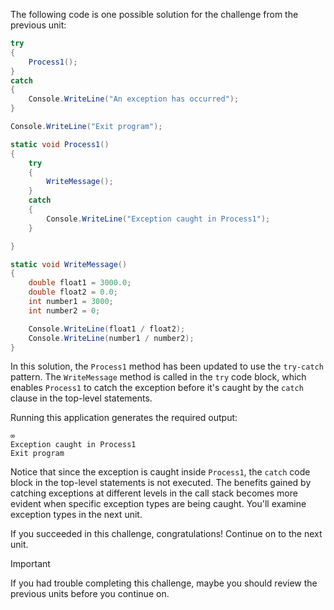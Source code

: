 The following code is one possible solution for the challenge from the previous unit:

```csharp
try
{
    Process1();
}
catch
{
    Console.WriteLine("An exception has occurred");
}

Console.WriteLine("Exit program");

static void Process1()
{
    try
    {
        WriteMessage();
    }
    catch
    {
        Console.WriteLine("Exception caught in Process1");
    }

}

static void WriteMessage()
{
    double float1 = 3000.0;
    double float2 = 0.0;
    int number1 = 3000;
    int number2 = 0;

    Console.WriteLine(float1 / float2);
    Console.WriteLine(number1 / number2);
}
```

In this solution, the `Process1` method has been updated to use the `try-catch` pattern. The `WriteMessage` method is called in the `try` code block, which enables `Process1` to catch the exception before it's caught by the `catch` clause in the top-level statements.

Running this application generates the required output:

```output
∞
Exception caught in Process1
Exit program
```

Notice that since the exception is caught inside `Process1`, the `catch` code block in the top-level statements is not executed. The benefits gained by catching exceptions at different levels in the call stack becomes more evident when specific exception types are being caught. You'll examine exception types in the next unit.

If you succeeded in this challenge, congratulations! Continue on to the next unit.

> [!IMPORTANT]
> If you had trouble completing this challenge, maybe you should review the previous units before you continue on.
